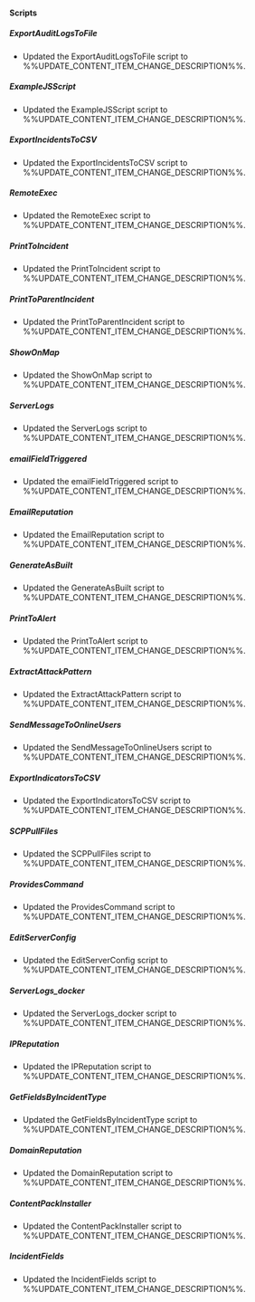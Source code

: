 
#### Scripts

##### ExportAuditLogsToFile

- Updated the ExportAuditLogsToFile script to %%UPDATE_CONTENT_ITEM_CHANGE_DESCRIPTION%%.
##### ExampleJSScript

- Updated the ExampleJSScript script to %%UPDATE_CONTENT_ITEM_CHANGE_DESCRIPTION%%.
##### ExportIncidentsToCSV

- Updated the ExportIncidentsToCSV script to %%UPDATE_CONTENT_ITEM_CHANGE_DESCRIPTION%%.
##### RemoteExec

- Updated the RemoteExec script to %%UPDATE_CONTENT_ITEM_CHANGE_DESCRIPTION%%.
##### PrintToIncident

- Updated the PrintToIncident script to %%UPDATE_CONTENT_ITEM_CHANGE_DESCRIPTION%%.
##### PrintToParentIncident

- Updated the PrintToParentIncident script to %%UPDATE_CONTENT_ITEM_CHANGE_DESCRIPTION%%.
##### ShowOnMap

- Updated the ShowOnMap script to %%UPDATE_CONTENT_ITEM_CHANGE_DESCRIPTION%%.
##### ServerLogs

- Updated the ServerLogs script to %%UPDATE_CONTENT_ITEM_CHANGE_DESCRIPTION%%.
##### emailFieldTriggered

- Updated the emailFieldTriggered script to %%UPDATE_CONTENT_ITEM_CHANGE_DESCRIPTION%%.
##### EmailReputation

- Updated the EmailReputation script to %%UPDATE_CONTENT_ITEM_CHANGE_DESCRIPTION%%.
##### GenerateAsBuilt

- Updated the GenerateAsBuilt script to %%UPDATE_CONTENT_ITEM_CHANGE_DESCRIPTION%%.
##### PrintToAlert

- Updated the PrintToAlert script to %%UPDATE_CONTENT_ITEM_CHANGE_DESCRIPTION%%.
##### ExtractAttackPattern

- Updated the ExtractAttackPattern script to %%UPDATE_CONTENT_ITEM_CHANGE_DESCRIPTION%%.
##### SendMessageToOnlineUsers

- Updated the SendMessageToOnlineUsers script to %%UPDATE_CONTENT_ITEM_CHANGE_DESCRIPTION%%.
##### ExportIndicatorsToCSV

- Updated the ExportIndicatorsToCSV script to %%UPDATE_CONTENT_ITEM_CHANGE_DESCRIPTION%%.
##### SCPPullFiles

- Updated the SCPPullFiles script to %%UPDATE_CONTENT_ITEM_CHANGE_DESCRIPTION%%.
##### ProvidesCommand

- Updated the ProvidesCommand script to %%UPDATE_CONTENT_ITEM_CHANGE_DESCRIPTION%%.
##### EditServerConfig

- Updated the EditServerConfig script to %%UPDATE_CONTENT_ITEM_CHANGE_DESCRIPTION%%.
##### ServerLogs_docker

- Updated the ServerLogs_docker script to %%UPDATE_CONTENT_ITEM_CHANGE_DESCRIPTION%%.
##### IPReputation

- Updated the IPReputation script to %%UPDATE_CONTENT_ITEM_CHANGE_DESCRIPTION%%.
##### GetFieldsByIncidentType

- Updated the GetFieldsByIncidentType script to %%UPDATE_CONTENT_ITEM_CHANGE_DESCRIPTION%%.
##### DomainReputation

- Updated the DomainReputation script to %%UPDATE_CONTENT_ITEM_CHANGE_DESCRIPTION%%.
##### ContentPackInstaller

- Updated the ContentPackInstaller script to %%UPDATE_CONTENT_ITEM_CHANGE_DESCRIPTION%%.
##### IncidentFields

- Updated the IncidentFields script to %%UPDATE_CONTENT_ITEM_CHANGE_DESCRIPTION%%.
